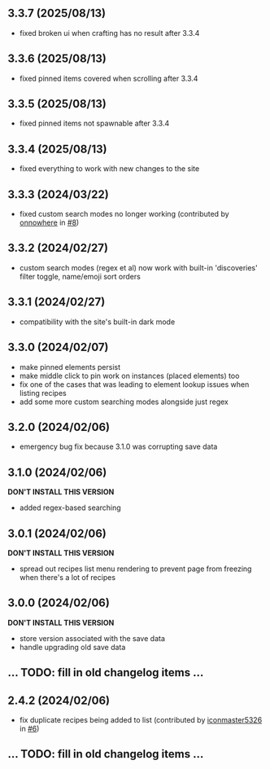 ## 3.3.7 (2025/08/13)
- fixed broken ui when crafting has no result after 3.3.4

## 3.3.6 (2025/08/13)
- fixed pinned items covered when scrolling after 3.3.4

## 3.3.5 (2025/08/13)
- fixed pinned items not spawnable after 3.3.4

## 3.3.4 (2025/08/13)
- fixed everything to work with new changes to the site

## 3.3.3 (2024/03/22)
- fixed custom search modes no longer working (contributed by [onnowhere](https://github.com/onnowhere) in [#8](https://github.com/adrianmgg/userscripts/pull/8))

## 3.3.2 (2024/02/27)
- custom search modes (regex et al) now work with built-in 'discoveries' filter toggle, name/emoji sort orders

## 3.3.1 (2024/02/27)
- compatibility with the site's built-in dark mode

## 3.3.0 (2024/02/07)
- make pinned elements persist
- make middle click to pin work on instances (placed elements) too
- fix one of the cases that was leading to element lookup issues when listing recipes
- add some more custom searching modes alongside just regex

## 3.2.0 (2024/02/06)
- emergency bug fix because 3.1.0 was corrupting save data

## 3.1.0 (2024/02/06)
**DON'T INSTALL THIS VERSION**
- added regex-based searching

## 3.0.1 (2024/02/06)
**DON'T INSTALL THIS VERSION**
- spread out recipes list menu rendering to prevent page from freezing when there's a lot of recipes

## 3.0.0 (2024/02/06)
**DON'T INSTALL THIS VERSION**
- store version associated with the save data
- handle upgrading old save data

## ... TODO: fill in old changelog items ...

## 2.4.2 (2024/02/06)
- fix duplicate recipes being added to list (contributed by [iconmaster5326](https://github.com/iconmaster5326) in [#6](https://github.com/adrianmgg/userscripts/pull/6))

## ... TODO: fill in old changelog items ...


